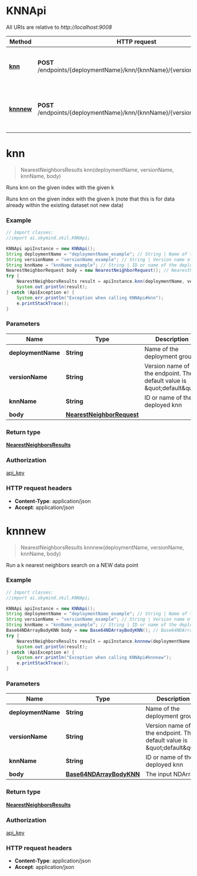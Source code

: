 # KNNApi

All URIs are relative to *http://localhost:9008*

Method | HTTP request | Description
------------- | ------------- | -------------
[**knn**](KNNApi.md#knn) | **POST** /endpoints/{deploymentName}/knn/{knnName}/{versionName}/knn | Runs knn on the given index with the given k
[**knnnew**](KNNApi.md#knnnew) | **POST** /endpoints/{deploymentName}/knn/{knnName}/{versionName}/knnnew | Run a k nearest neighbors search on a NEW data point


<a name="knn"></a>
# **knn**
> NearestNeighborsResults knn(deploymentName, versionName, knnName, body)

Runs knn on the given index with the given k

Runs knn on the given index with the given k (note that this is for data already within the existing dataset not new data)

### Example
```java
// Import classes:
//import ai.skymind.skil.KNNApi;

KNNApi apiInstance = new KNNApi();
String deploymentName = "deploymentName_example"; // String | Name of the deployment group
String versionName = "versionName_example"; // String | Version name of the endpoint. The default value is \"default\"
String knnName = "knnName_example"; // String | ID or name of the deployed knn
NearestNeighborRequest body = new NearestNeighborRequest(); // NearestNeighborRequest | 
try {
    NearestNeighborsResults result = apiInstance.knn(deploymentName, versionName, knnName, body);
    System.out.println(result);
} catch (ApiException e) {
    System.err.println("Exception when calling KNNApi#knn");
    e.printStackTrace();
}
```

### Parameters

Name | Type | Description  | Notes
------------- | ------------- | ------------- | -------------
 **deploymentName** | **String**| Name of the deployment group |
 **versionName** | **String**| Version name of the endpoint. The default value is \&quot;default\&quot; |
 **knnName** | **String**| ID or name of the deployed knn |
 **body** | [**NearestNeighborRequest**](NearestNeighborRequest.md)|  |

### Return type

[**NearestNeighborsResults**](NearestNeighborsResults.md)

### Authorization

[api_key](../README.md#api_key)

### HTTP request headers

 - **Content-Type**: application/json
 - **Accept**: application/json

<a name="knnnew"></a>
# **knnnew**
> NearestNeighborsResults knnnew(deploymentName, versionName, knnName, body)

Run a k nearest neighbors search on a NEW data point

### Example
```java
// Import classes:
//import ai.skymind.skil.KNNApi;

KNNApi apiInstance = new KNNApi();
String deploymentName = "deploymentName_example"; // String | Name of the deployment group
String versionName = "versionName_example"; // String | Version name of the endpoint. The default value is \"default\"
String knnName = "knnName_example"; // String | ID or name of the deployed knn
Base64NDArrayBodyKNN body = new Base64NDArrayBodyKNN(); // Base64NDArrayBodyKNN | The input NDArray
try {
    NearestNeighborsResults result = apiInstance.knnnew(deploymentName, versionName, knnName, body);
    System.out.println(result);
} catch (ApiException e) {
    System.err.println("Exception when calling KNNApi#knnnew");
    e.printStackTrace();
}
```

### Parameters

Name | Type | Description  | Notes
------------- | ------------- | ------------- | -------------
 **deploymentName** | **String**| Name of the deployment group |
 **versionName** | **String**| Version name of the endpoint. The default value is \&quot;default\&quot; |
 **knnName** | **String**| ID or name of the deployed knn |
 **body** | [**Base64NDArrayBodyKNN**](Base64NDArrayBodyKNN.md)| The input NDArray |

### Return type

[**NearestNeighborsResults**](NearestNeighborsResults.md)

### Authorization

[api_key](../README.md#api_key)

### HTTP request headers

 - **Content-Type**: application/json
 - **Accept**: application/json

